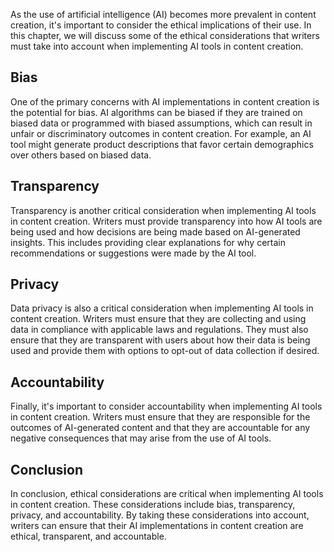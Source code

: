 
As the use of artificial intelligence (AI) becomes more prevalent in content creation, it's important to consider the ethical implications of their use. In this chapter, we will discuss some of the ethical considerations that writers must take into account when implementing AI tools in content creation.

Bias
----

One of the primary concerns with AI implementations in content creation is the potential for bias. AI algorithms can be biased if they are trained on biased data or programmed with biased assumptions, which can result in unfair or discriminatory outcomes in content creation. For example, an AI tool might generate product descriptions that favor certain demographics over others based on biased data.

Transparency
------------

Transparency is another critical consideration when implementing AI tools in content creation. Writers must provide transparency into how AI tools are being used and how decisions are being made based on AI-generated insights. This includes providing clear explanations for why certain recommendations or suggestions were made by the AI tool.

Privacy
-------

Data privacy is also a critical consideration when implementing AI tools in content creation. Writers must ensure that they are collecting and using data in compliance with applicable laws and regulations. They must also ensure that they are transparent with users about how their data is being used and provide them with options to opt-out of data collection if desired.

Accountability
--------------

Finally, it's important to consider accountability when implementing AI tools in content creation. Writers must ensure that they are responsible for the outcomes of AI-generated content and that they are accountable for any negative consequences that may arise from the use of AI tools.

Conclusion
----------

In conclusion, ethical considerations are critical when implementing AI tools in content creation. These considerations include bias, transparency, privacy, and accountability. By taking these considerations into account, writers can ensure that their AI implementations in content creation are ethical, transparent, and accountable.
